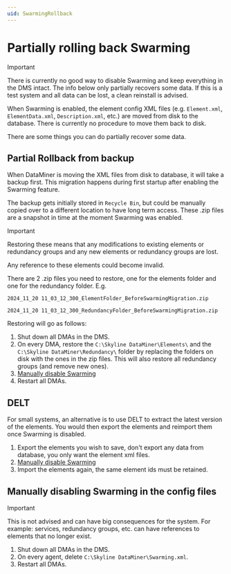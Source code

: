 ```yaml
---
uid: SwarmingRollback
---
```


# Partially rolling back Swarming

> [!IMPORTANT]
> There is currently no good way to disable Swarming and keep everything in the DMS intact. The info below only partially recovers some data. If this is a test system and all data can be lost, a clean reinstall is advised.

When Swarming is enabled, the element config XML files (e.g. `Element.xml`, `ElementData.xml`, `Description.xml`, etc.) are moved from disk to the database. There is currently no procedure to move them back to disk.

There are some things you can do partially recover some data.

## Partial Rollback from backup

When DataMiner is moving the XML files from disk to database, it will take a backup first. This migration happens during first startup after enabling the Swarming feature.

The backup gets initially stored in `Recycle Bin`, but could be manually copied over to a different location to have long term access.
These .zip files are a snapshot in time at the moment Swarming was enabled.

> [!IMPORTANT]
> Restoring these means that any modifications to existing elements or redundancy groups and any new elements or redundancy groups are lost.

Any reference to these elements could become invalid.

There are 2 .zip files you need to restore, one for the elements folder and one for the redundancy folder.
E.g.

`2024_11_20 11_03_12_300_ElementFolder_BeforeSwarmingMigration.zip`

`2024_11_20 11_03_12_300_RedundancyFolder_BeforeSwarmingMigration.zip`

Restoring will go as follows:

1. Shut down all DMAs in the DMS.
1. On every DMA, restore the `C:\Skyline DataMiner\Elements\` and the `C:\Skyline DataMiner\Redundancy\` folder by replacing the folders on disk with the ones in the zip files. This will also restore all redundancy groups (and remove new ones).
1. [Manually disable Swarming](#manually-disabling-swarming-in-the-config-files)
1. Restart all DMAs.

## DELT

For small systems, an alternative is to use DELT to extract the latest version of the elements. You would then export the elements and reimport them once Swarming is disabled.

1. Export the elements you wish to save, don't export any data from database, you only want the element xml files.
1. [Manually disable Swarming](#manually-disabling-swarming-in-the-config-files)
1. Import the elements again, the same element ids must be retained.

## Manually disabling Swarming in the config files

> [!IMPORTANT]
> This is not advised and can have big consequences for the system.
> For example: services, redundancy groups, etc. can have references to elements that no longer exist.

1. Shut down all DMAs in the DMS.
1. On every agent, delete `C:\Skyline DataMiner\Swarming.xml`.
1. Restart all DMAs.
